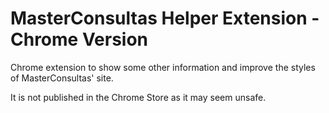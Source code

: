 # MasterConsultas Helper Extension - Chrome Version

Chrome extension to show some other information and improve the styles of MasterConsultas' site.

It is not published in the Chrome Store as it may seem unsafe.